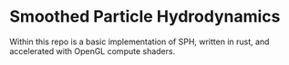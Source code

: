 # Smoothed Particle Hydrodynamics

Within this repo is a basic implementation of SPH, written in rust, and accelerated with OpenGL compute shaders.
